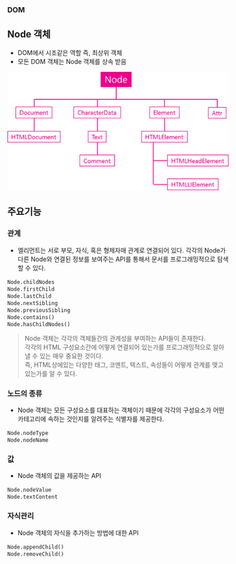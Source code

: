 ### DOM
## Node 객체
- DOM에서 시조같은 역할 즉, 최상위 객체
- 모든 DOM 객체는 Node 객체를 상속 받음


![Node](images/jsw07.png)


## 주요기능
### 관계
- 엘리먼트는 서로 부모, 자식, 혹은 형제자매 관계로 연결되어 있다. 각각의 Node가 다른 Node와 연결된 정보를 보여주는 API를 통해서 문서를 프로그래밍적으로 탐색할 수 있다.
```
Node.childNodes
Node.firstChild
Node.lastChild
Node.nextSibling
Node.previousSibling
Node.contains()
Node.hasChildNodes()
```
> Node 객체는 각각의 객체들간의 관계성을 부여하는 API들이 존재한다.<br/>각각의 HTML 구성요소간에 어떻게 연결되어 있는가를 프로그래밍적으로 알아낼 수 있는 매우 중요한 것이다.<br/>즉, HTML상에있는 다양한 태그, 코멘트, 텍스트, 속성들이 어떻게 관계를 맺고 있는가를 알 수 있다.

### 노드의 종류
- Node 객체는 모든 구성요소를 대표하는 객체이기 때문에 각각의 구성요소가 어떤 카테고리에 속하는 것인지를 알려주는 식별자를 제공한다.
```
Node.nodeType
Node.nodeName
```

### 값
- Node 객체의 값을 제공하는 API
```
Node.nodeValue
Node.textContent
```

### 자식관리
- Node 객체의 자식을 추가하는 방법에 대한 API
```
Node.appendChild()
Node.removeChild()
```
